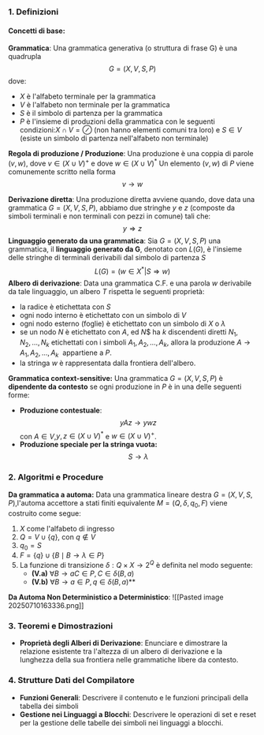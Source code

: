 ### 1. Definizioni
#### Concetti di base:
 **Grammatica**:
 Una grammatica generativa (o struttura di frase G) è una quadrupla
$$G=(X,V,S,P)$$
dove:
- $X$ è l'alfabeto terminale per la grammatica
- $V$ è l'alfabeto non terminale per la grammatica
- $S$ è il simbolo di partenza per la grammatica
- $P$ è l'insieme di produzioni della grammatica con le seguenti condizioni:$X \cap V = \oslash$ (non hanno elementi comuni tra loro) e $S \in V$ (esiste un simbolo di partenza nell'alfabeto non terminale)

**Regola di produzione / Produzione**:
Una produzione è una coppia di parole $(v,w)$,
dove $v \in (X \cup V)^+$ e dove $w \in (X \cup V)^*$
Un elemento $(v,w)$ di $P$ viene comunemente scritto nella forma
$$v \to w$$

**Derivazione diretta**:
Una produzione diretta avviene quando, dove data una grammatica $G=(X,V,S,P)$, abbiamo due stringhe $y$ e $z$ (composte da simboli terminali e non terminali con pezzi in comune) tali che:
$$y \Rightarrow z$$
**Linguaggio generato da una grammatica**:
Sia $G=(X,V,S,P)$ una grammatica, il **linguaggio generato da G**, denotato con $L(G)$, è l'insieme delle stringhe di terminali derivabili dal simbolo di partenza $S$
$$L(G)=(w \in X^{*} | S \Rightarrow w)$$
 **Albero di derivazione**:
 Data una grammatica C.F. e una parola $w$ derivabile da tale linguaggio, un albero $T$ rispetta le seguenti proprietà:
- la radice è etichettata con $S$
- ogni nodo interno è etichettato con un simbolo di $V$
- ogni nodo esterno (foglie) è etichettato con un simbolo di $X$ o $\lambda$
- se un nodo $N$ è etichettato con $A$, ed $N$$ ha $k$ discendenti diretti $N_{1},N_{2},\dots,N_{k}$ etichettati con i simboli $A_{1},A_{2},\dots,A_{k}$, allora la produzione $A \to A_{1},A_{2},\dots,A_{k}$  appartiene a $P$.
- la stringa $w$ è rappresentata dalla frontiera dell'albero.

**Grammatica context-sensitive:**
Una grammatica $G=(X,V,S,P)$ è **dipendente da contesto** se ogni produzione in $P$ è in una delle seguenti forme:

- **Produzione contestuale**:$$yAz \to ywz$$ con $A \in V$,$y, z \in (X \cup V)^*$ e $w \in (X \cup V)^+$.
- **Produzione speciale per la stringa vuota:**$$S \rightarrow \lambda$$
### 2. Algoritmi e Procedure
**Da grammatica a automa:**
Data una grammatica lineare destra $G = (X, V, S, P)$,l'automa accettore a stati finiti equivalente $M = (Q, \delta, q_0, F)$ viene costruito come segue:
1. $X$ come l'alfabeto di ingresso
2. $Q = V \cup \{q\}$, con $q \notin V$
3. $q_0 = S$
4. $F = \{q\} \cup \{B \mid B \rightarrow \lambda \in P\}$
5. La funzione di transizione $\delta:Q \times X \to 2^{Q}$ è definita nel modo seguente:
   - **(V.a)** $\forall B \to aC \in P, C \in \delta(B, a)$ 
   - **(V.b)** $\forall B \to a \in P, q \in \delta(B, a)$**

**Da Automa Non Deterministico a Deterministico**: 
![[Pasted image 20250710163336.png]]
### 3. Teoremi e Dimostrazioni
- **Proprietà degli Alberi di Derivazione**: Enunciare e dimostrare la relazione esistente tra l'altezza di un albero di derivazione e la lunghezza della sua frontiera nelle grammatiche libere da contesto.
### 4. Strutture Dati del Compilatore
- **Funzioni Generali**: Descrivere il contenuto e le funzioni principali della tabella dei simboli
- **Gestione nei Linguaggi a Blocchi**: Descrivere le operazioni di set e reset per la gestione delle tabelle dei simboli nei linguaggi a blocchi.
